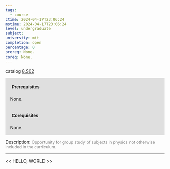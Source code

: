 ```yaml
---
tags:
  - course
ctime: 2024-04-17T23:06:24
mstime: 2024-04-17T23:06:24
level: undergraduate
subject: 
university: mit
completion: open
percentage: 0
prereq: None.
coreq: None.
---
```


catalog [8.S02](http://student.mit.edu/catalog/m8a.html#8.S02)

<span style="display: block; padding: 15px; background-color: rgb(100, 100, 100, 0.2);"><font id="m_prereq3719_0" style="display: block; font-family: Arial, sans-serif; font-weight: bold; padding: 5px">Prerequisites</font><br><span id="prereq3719_0">None.</span></span>
<span style="display: block; padding: 15px; background-color: rgb(100, 100, 100, 0.2);"><font id="m_coreq3719_0" style="display: block; font-family: Arial, sans-serif; font-weight: bold; padding: 5px">Corequisites</font><br><span id="coreq3719_0">None.</span></span>

<font style="">Description:</font>
<font style="color: grey; font-size: 0.8rem;">Opportunity for group study of subjects in physics not otherwise included in the curriculum.</font>



---

<< HELLO, WORLD >>
